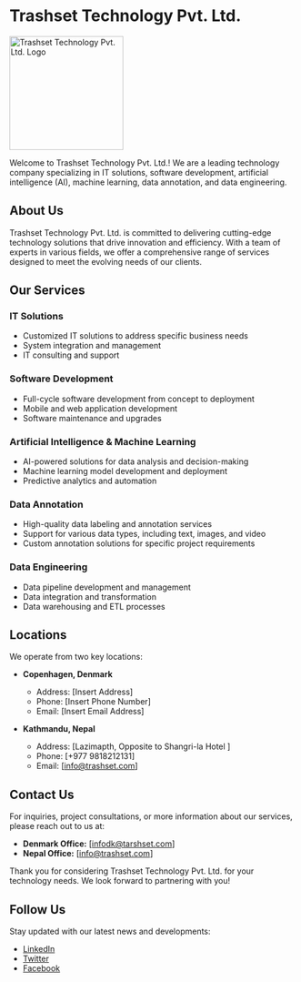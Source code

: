 # Trashset Technology Pvt. Ltd.

<img src="https://instagram.fktm8-1.fna.fbcdn.net/v/t51.2885-19/453204190_1544125362839802_5308301880606332106_n.jpg?_nc_ht=instagram.fktm8-1.fna.fbcdn.net&_nc_cat=106&_nc_ohc=4ZfyQ26qCUYQ7kNvgF4LAxv&edm=AEhyXUkBAAAA&ccb=7-5&oh=00_AYDi-Q0wHX3ljtEh53_3uRh_ygi-ehBqHgYmtlQqWuPmEw&oe=66DDDC61&_nc_sid=8f1549" alt="Trashset Technology Pvt. Ltd. Logo" width="200"/> <!-- Adjust the width as needed -->

Welcome to Trashset Technology Pvt. Ltd.! We are a leading technology company specializing in IT solutions, software development, artificial intelligence (AI), machine learning, data annotation, and data engineering.

## About Us

Trashset Technology Pvt. Ltd. is committed to delivering cutting-edge technology solutions that drive innovation and efficiency. With a team of experts in various fields, we offer a comprehensive range of services designed to meet the evolving needs of our clients.

## Our Services

### IT Solutions
- Customized IT solutions to address specific business needs
- System integration and management
- IT consulting and support

### Software Development
- Full-cycle software development from concept to deployment
- Mobile and web application development
- Software maintenance and upgrades

### Artificial Intelligence & Machine Learning
- AI-powered solutions for data analysis and decision-making
- Machine learning model development and deployment
- Predictive analytics and automation

### Data Annotation
- High-quality data labeling and annotation services
- Support for various data types, including text, images, and video
- Custom annotation solutions for specific project requirements

### Data Engineering
- Data pipeline development and management
- Data integration and transformation
- Data warehousing and ETL processes

## Locations

We operate from two key locations:

- **Copenhagen, Denmark**
  - Address: [Insert Address]
  - Phone: [Insert Phone Number]
  - Email: [Insert Email Address]

- **Kathmandu, Nepal**
  - Address: [Lazimapth, Opposite to Shangri-la Hotel  ]
  - Phone: [+977 9818212131]
  - Email: [info@trashset.com]

## Contact Us

For inquiries, project consultations, or more information about our services, please reach out to us at:

- **Denmark Office:** [infodk@tarshset.com]
- **Nepal Office:** [info@trashset.com]

Thank you for considering Trashset Technology Pvt. Ltd. for your technology needs. We look forward to partnering with you!

## Follow Us

Stay updated with our latest news and developments:

- [LinkedIn](https://www.linkedin.com/company/trashset-technology)
- [Twitter](https://twitter.com/TrashsetTech)
- [Facebook](https://www.facebook.com/TrashsetTechnology)
